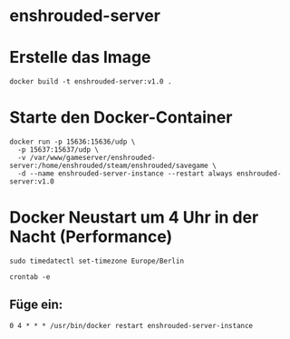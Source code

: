 # enshrouded-server

# Erstelle das Image
```
docker build -t enshrouded-server:v1.0 .
```
# Starte den Docker-Container
```
docker run -p 15636:15636/udp \
  -p 15637:15637/udp \
  -v /var/www/gameserver/enshrouded-server:/home/enshrouded/steam/enshrouded/savegame \
  -d --name enshrouded-server-instance --restart always enshrouded-server:v1.0
```
# Docker Neustart um 4 Uhr in der Nacht (Performance)
```
sudo timedatectl set-timezone Europe/Berlin
```
```
crontab -e
```
## Füge ein:
```
0 4 * * * /usr/bin/docker restart enshrouded-server-instance
```
